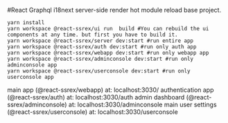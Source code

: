 #React Graphql i18next server-side render hot module reload base project.

```
yarn install
yarn workspace @react-ssrex/ui run  build #You can rebuild the ui components at any time. but first you have to build it.
yarn workspace @react-ssrex/server dev:start #run entire app
yarn workspace @react-ssrex/auth dev:start #run only auth app
yarn workspace @react-ssrex/webapp dev:start #run only webapp app
yarn workspace @react-ssrex/adminconsole dev:start #run only adminconsole app
yarn workspace @react-ssrex/userconsole dev:start #run only userconsole app
```

main app (@react-ssrex/webapp) at: localhost:3030/
authentication app (@react-ssrex/auth) at: localhost:3030/auth
admin dashboard (@react-ssrex/adminconsole) at: localhost:3030/adminconsole
main user settings (@react-ssrex/userconsole) at: localhost:3030/userconsole
